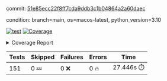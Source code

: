 commit: [51e85ecc22f8ff7cda9ddb3c1b04864a2a60daec](https://github.com/rcmdnk/homebrew-file/tree/51e85ecc22f8ff7cda9ddb3c1b04864a2a60daec)

condition: branch=main, os=macos-latest, python_version=3.10

[![test](https://github.com/rcmdnk/homebrew-file/actions/workflows/test.yml/badge.svg)](https://github.com/rcmdnk/homebrew-file/actions/runs/12998749978)
<a href="https://github.com/rcmdnk/homebrew-file/blob/51e85ecc22f8ff7cda9ddb3c1b04864a2a60daec/README.md"><img alt="Coverage" src="https://img.shields.io/badge/Coverage-0%25-red.svg" /></a><details><summary>Coverage Report </summary><table><tr><th>File</th><th>Stmts</th><th>Miss</th><th>Cover</th><th>Missing</th></tr><tbody><tr><td colspan="5"><b>src/brew_file</b></td></tr><tr><td>&nbsp; &nbsp;<a href="https://github.com/rcmdnk/homebrew-file/blob/51e85ecc22f8ff7cda9ddb3c1b04864a2a60daec/src/brew_file/__init__.py">\_\_init\_\_.py</a></td><td>3</td><td>3</td><td>0%</td><td><a href="https://github.com/rcmdnk/homebrew-file/blob/51e85ecc22f8ff7cda9ddb3c1b04864a2a60daec/src/brew_file/__init__.py#L1-L4">1&ndash;4</a></td></tr><tr><td>&nbsp; &nbsp;<a href="https://github.com/rcmdnk/homebrew-file/blob/51e85ecc22f8ff7cda9ddb3c1b04864a2a60daec/src/brew_file/brew_file.py">brew_file.py</a></td><td>1234</td><td>1234</td><td>0%</td><td><a href="https://github.com/rcmdnk/homebrew-file/blob/51e85ecc22f8ff7cda9ddb3c1b04864a2a60daec/src/brew_file/brew_file.py#L1-L2299">1&ndash;2299</a></td></tr><tr><td>&nbsp; &nbsp;<a href="https://github.com/rcmdnk/homebrew-file/blob/51e85ecc22f8ff7cda9ddb3c1b04864a2a60daec/src/brew_file/brew_helper.py">brew_helper.py</a></td><td>222</td><td>222</td><td>0%</td><td><a href="https://github.com/rcmdnk/homebrew-file/blob/51e85ecc22f8ff7cda9ddb3c1b04864a2a60daec/src/brew_file/brew_helper.py#L1-L373">1&ndash;373</a></td></tr><tr><td>&nbsp; &nbsp;<a href="https://github.com/rcmdnk/homebrew-file/blob/51e85ecc22f8ff7cda9ddb3c1b04864a2a60daec/src/brew_file/brew_info.py">brew_info.py</a></td><td>393</td><td>393</td><td>0%</td><td><a href="https://github.com/rcmdnk/homebrew-file/blob/51e85ecc22f8ff7cda9ddb3c1b04864a2a60daec/src/brew_file/brew_info.py#L1-L600">1&ndash;600</a></td></tr><tr><td>&nbsp; &nbsp;<a href="https://github.com/rcmdnk/homebrew-file/blob/51e85ecc22f8ff7cda9ddb3c1b04864a2a60daec/src/brew_file/info.py">info.py</a></td><td>11</td><td>11</td><td>0%</td><td><a href="https://github.com/rcmdnk/homebrew-file/blob/51e85ecc22f8ff7cda9ddb3c1b04864a2a60daec/src/brew_file/info.py#L1-L17">1&ndash;17</a></td></tr><tr><td>&nbsp; &nbsp;<a href="https://github.com/rcmdnk/homebrew-file/blob/51e85ecc22f8ff7cda9ddb3c1b04864a2a60daec/src/brew_file/main.py">main.py</a></td><td>166</td><td>166</td><td>0%</td><td><a href="https://github.com/rcmdnk/homebrew-file/blob/51e85ecc22f8ff7cda9ddb3c1b04864a2a60daec/src/brew_file/main.py#L1-L674">1&ndash;674</a></td></tr><tr><td>&nbsp; &nbsp;<a href="https://github.com/rcmdnk/homebrew-file/blob/51e85ecc22f8ff7cda9ddb3c1b04864a2a60daec/src/brew_file/utils.py">utils.py</a></td><td>70</td><td>70</td><td>0%</td><td><a href="https://github.com/rcmdnk/homebrew-file/blob/51e85ecc22f8ff7cda9ddb3c1b04864a2a60daec/src/brew_file/utils.py#L1-L134">1&ndash;134</a></td></tr><tr><td><b>TOTAL</b></td><td><b>2099</b></td><td><b>2099</b></td><td><b>0%</b></td><td>&nbsp;</td></tr></tbody></table></details>

| Tests | Skipped | Failures | Errors | Time |
| ----- | ------- | -------- | -------- | ------------------ |
| 151 | 0 :zzz: | 0 :x: | 0 :fire: | 27.446s :stopwatch: |

